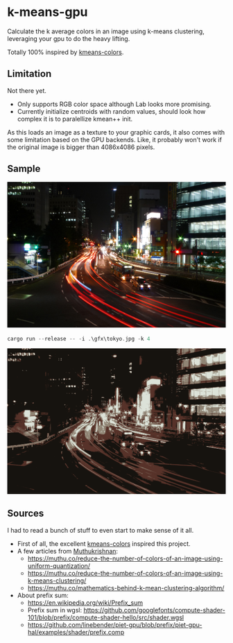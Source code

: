 # k-means-gpu

Calculate the k average colors in an image using k-means clustering, leveraging your gpu to do the heavy lifting.

Totally 100% inspired by [kmeans-colors](https://github.com/okaneco/kmeans-colors).

## Limitation

Not there yet.

* Only supports RGB color space although Lab looks more promising.
* Currently initialize centroids with random values, should look how complex it is to paralellize kmean++ init.

As this loads an image as a texture to your graphic cards, it also comes with some limitation based on the GPU backends. Like, it probably won't work if the original image is bigger than 4086x4086 pixels.

## Sample

![Tokyo](gfx/tokyo.jpg)

```rust
cargo run --release -- -i .\gfx\tokyo.jpg -k 4
```

![Tokyo with k=4](gfx/tokyo-k4.png)

## Sources

I had to read a bunch of stuff to even start to make sense of it all.
* First of all, the excellent [kmeans-colors](https://github.com/okaneco/kmeans-colors) inspired this project.
* A few articles from [Muthukrishnan](https://muthu.co/):
  + https://muthu.co/reduce-the-number-of-colors-of-an-image-using-uniform-quantization/
  + https://muthu.co/reduce-the-number-of-colors-of-an-image-using-k-means-clustering/
  + https://muthu.co/mathematics-behind-k-mean-clustering-algorithm/
* About prefix sum:
  + https://en.wikipedia.org/wiki/Prefix_sum
  + Prefix sum in wgsl: https://github.com/googlefonts/compute-shader-101/blob/prefix/compute-shader-hello/src/shader.wgsl
  + https://github.com/linebender/piet-gpu/blob/prefix/piet-gpu-hal/examples/shader/prefix.comp
